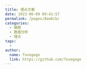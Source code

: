 ```yaml
---
title: 埋点方案
date: 2023-06-09 09:41:57
permalink: /pages/8ae8cb/
categories:
  - 编程
  - 数据分析
  - 埋点
tags:
  - 
author: 
  name: fovegage
  link: https://github.com/fovegage
---
```

